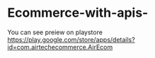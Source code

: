 # Ecommerce-with-apis-

You can see preiew on playstore https://play.google.com/store/apps/details?id=com.airtechecommerce.AirEcom   


